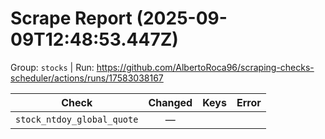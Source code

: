 # Scrape Report (2025-09-09T12:48:53.447Z)

Group: `stocks`  |  Run: https://github.com/AlbertoRoca96/scraping-checks-scheduler/actions/runs/17583038167

| Check | Changed | Keys | Error |
|---|:---:|:--|:--|
| `stock_ntdoy_global_quote` | — |  |  |
